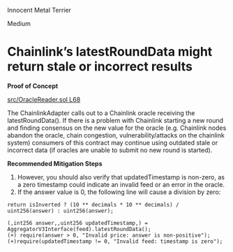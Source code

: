 Innocent Metal Terrier

Medium

# Chainlink’s latestRoundData might return stale or incorrect results

**Proof of Concept**

[src/OracleReader.sol L68](https://github.com/sherlock-audit/2024-12-plaza-finance/blob/main/plaza-evm/src/OracleReader.sol#L68)

The ChainlinkAdapter calls out to a Chainlink oracle receiving the latestRoundData(). If there is a problem with Chainlink starting a new round and finding consensus on the new value for the oracle (e.g. Chainlink nodes abandon the oracle, chain congestion, vulnerability/attacks on the chainlink system) consumers of this contract may continue using outdated stale or incorrect data (if oracles are unable to submit no new round is started).

**Recommended Mitigation Steps**
1. However, you should also verify that updatedTimestamp is non-zero, as a zero timestamp could indicate an invalid feed or an error in the oracle.
2. If the answer value is 0, the following line will cause a division by zero:
```solidity 
return isInverted ? (10 ** decimals * 10 ** decimals) / uint256(answer) : uint256(answer);
```
```solidity
(,int256 answer,,uint256 updatedTimestamp,) = AggregatorV3Interface(feed).latestRoundData();
(+) require(answer > 0, "Invalid price: answer is non-positive");
(+)require(updatedTimestamp != 0, "Invalid feed: timestamp is zero");
```
